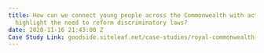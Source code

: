 ```yaml
---
title: How can we connect young people across the Commonwealth with activists and
  highlight the need to reform discriminatory laws?
date: 2020-11-16 21:43:00 Z
Case Study Link: goodside.siteleaf.net/case-studies/royal-commonwealth-society-x-the-good-side.html
---
```


